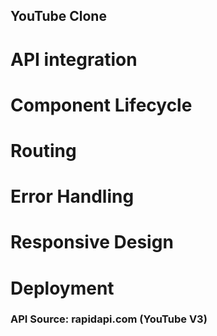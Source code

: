 ## YouTube Clone
# API integration
# Component Lifecycle
# Routing
# Error Handling
# Responsive Design
# Deployment

### API Source: rapidapi.com (YouTube V3)